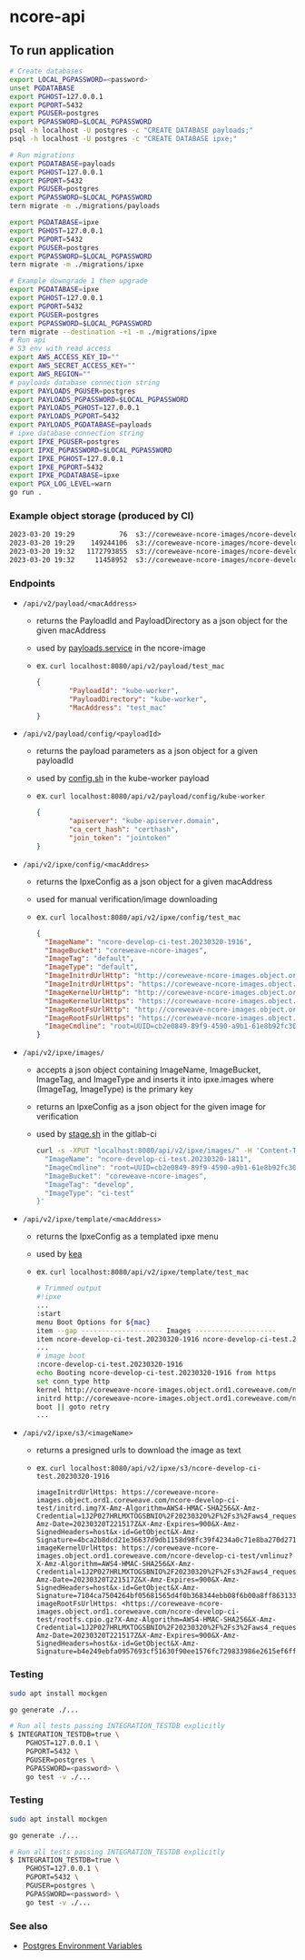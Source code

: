 # ncore-api

## To run application

```sh
# Create databases
export LOCAL_PGPASSWORD=<password>
unset PGDATABASE
export PGHOST=127.0.0.1
export PGPORT=5432
export PGUSER=postgres
export PGPASSWORD=$LOCAL_PGPASSWORD
psql -h localhost -U postgres -c "CREATE DATABASE payloads;"
psql -h localhost -U postgres -c "CREATE DATABASE ipxe;"

# Run migrations
export PGDATABASE=payloads
export PGHOST=127.0.0.1
export PGPORT=5432
export PGUSER=postgres
export PGPASSWORD=$LOCAL_PGPASSWORD
tern migrate -m ./migrations/payloads

export PGDATABASE=ipxe
export PGHOST=127.0.0.1
export PGPORT=5432
export PGUSER=postgres
export PGPASSWORD=$LOCAL_PGPASSWORD
tern migrate -m ./migrations/ipxe

# Example downgrade 1 then upgrade
export PGDATABASE=ipxe
export PGHOST=127.0.0.1
export PGPORT=5432
export PGUSER=postgres
export PGPASSWORD=$LOCAL_PGPASSWORD
tern migrate --destination -+1 -m ./migrations/ipxe
# Run api
# S3 env with read access
export AWS_ACCESS_KEY_ID=""
export AWS_SECRET_ACCESS_KEY=""
export AWS_REGION=""
# payloads database connection string
export PAYLOADS_PGUSER=postgres
export PAYLOADS_PGPASSWORD=$LOCAL_PGPASSWORD
export PAYLOADS_PGHOST=127.0.0.1
export PAYLOADS_PGPORT=5432
export PAYLOADS_PGDATABASE=payloads
# ipxe database connection string
export IPXE_PGUSER=postgres
export IPXE_PGPASSWORD=$LOCAL_PGPASSWORD
export IPXE_PGHOST=127.0.0.1
export IPXE_PGPORT=5432
export IPXE_PGDATABASE=ipxe
export PGX_LOG_LEVEL=warn
go run .
```

### Example object storage (produced by CI)

```bash
2023-03-20 19:29           76  s3://coreweave-ncore-images/ncore-develop-ci-test/cmdline
2023-03-20 19:29    149244106  s3://coreweave-ncore-images/ncore-develop-ci-test/initrd.img
2023-03-20 19:32   1172793855  s3://coreweave-ncore-images/ncore-develop-ci-test/rootfs.cpio.gz
2023-03-20 19:32     11458952  s3://coreweave-ncore-images/ncore-develop-ci-test/vmlinuz
```

### Endpoints

- `/api/v2/payload/<macAddress>`
  - returns the PayloadId and PayloadDirectory as a json object for the given macAddress
  - used by [payloads.service](https://github.com/coreweave/ncore-image-tenant/blob/ca696c84cc2d3deb99d3cb61336062d22425a9da/ansible/roles/base/files/systemd/scripts/payloads.sh) in the ncore-image
  - ex. `curl localhost:8080/api/v2/payload/test_mac`

      ```json
      {
              "PayloadId": "kube-worker",
              "PayloadDirectory": "kube-worker",
              "MacAddress": "test_mac"
      }

- `/api/v2/payload/config/<payloadId>`
  - returns the payload parameters as a json object for a given payloadId
  - used by [config.sh](https://github.com/coreweave/ncore-image-tenant/blob/ca696c84cc2d3deb99d3cb61336062d22425a9da/ansible/roles/base/files/payloads/kube-worker/config.sh) in the kube-worker payload
  - ex. `curl localhost:8080/api/v2/payload/config/kube-worker`

      ```json
      {
              "apiserver": "kube-apiserver.domain",
              "ca_cert_hash": "certhash",
              "join_token": "jointoken"
      }

- `/api/v2/ipxe/config/<macAddres>`
  - returns the IpxeConfig as a json object for a given macAddress
  - used for manual verification/image downloading
  - ex. `curl localhost:8080/api/v2/ipxe/config/test_mac`

      ```json
      {
        "ImageName": "ncore-develop-ci-test.20230320-1916",
        "ImageBucket": "coreweave-ncore-images",
        "ImageTag": "default",
        "ImageType": "default",
        "ImageInitrdUrlHttp": "http://coreweave-ncore-images.object.ord1.coreweave.com/ncore-develop-ci-test/initrd.img?X-Amz-Algorithm=AWS4-HMAC-SHA256\u0026X-Amz-Credential=1J2P027HRLMXTOGSBNIO%2F20230320%2F%2Fs3%2Faws4_request\u0026X-Amz-Date=20230320T220941Z\u0026X-Amz-Expires=900\u0026X-Amz-SignedHeaders=host\u0026x-id=GetObject\u0026X-Amz-Signature=7e44ae67aed3bfe4f8c30125233a79d5e06aa596c65e201a19e9e03cdeac4fb7",
        "ImageInitrdUrlHttps": "https://coreweave-ncore-images.object.ord1.coreweave.com/ncore-develop-ci-test/initrd.img?X-Amz-Algorithm=AWS4-HMAC-SHA256\u0026X-Amz-Credential=1J2P027HRLMXTOGSBNIO%2F20230320%2F%2Fs3%2Faws4_request\u0026X-Amz-Date=20230320T220941Z\u0026X-Amz-Expires=900\u0026X-Amz-SignedHeaders=host\u0026x-id=GetObject\u0026X-Amz-Signature=7e44ae67aed3bfe4f8c30125233a79d5e06aa596c65e201a19e9e03cdeac4fb7",
        "ImageKernelUrlHttp": "http://coreweave-ncore-images.object.ord1.coreweave.com/ncore-develop-ci-test/vmlinuz?X-Amz-Algorithm=AWS4-HMAC-SHA256\u0026X-Amz-Credential=1J2P027HRLMXTOGSBNIO%2F20230320%2F%2Fs3%2Faws4_request\u0026X-Amz-Date=20230320T220941Z\u0026X-Amz-Expires=900\u0026X-Amz-SignedHeaders=host\u0026x-id=GetObject\u0026X-Amz-Signature=147e2f85f73ae2df53dd7d50de311abca6ced173cd19f53a75b6f819d4ee8cc4",
        "ImageKernelUrlHttps": "https://coreweave-ncore-images.object.ord1.coreweave.com/ncore-develop-ci-test/vmlinuz?X-Amz-Algorithm=AWS4-HMAC-SHA256\u0026X-Amz-Credential=1J2P027HRLMXTOGSBNIO%2F20230320%2F%2Fs3%2Faws4_request\u0026X-Amz-Date=20230320T220941Z\u0026X-Amz-Expires=900\u0026X-Amz-SignedHeaders=host\u0026x-id=GetObject\u0026X-Amz-Signature=147e2f85f73ae2df53dd7d50de311abca6ced173cd19f53a75b6f819d4ee8cc4",
        "ImageRootFsUrlHttp": "http://coreweave-ncore-images.object.ord1.coreweave.com/ncore-develop-ci-test/rootfs.cpio.gz?X-Amz-Algorithm=AWS4-HMAC-SHA256\u0026X-Amz-Credential=1J2P027HRLMXTOGSBNIO%2F20230320%2F%2Fs3%2Faws4_request\u0026X-Amz-Date=20230320T220941Z\u0026X-Amz-Expires=900\u0026X-Amz-SignedHeaders=host\u0026x-id=GetObject\u0026X-Amz-Signature=1bb194a3deb24d8a15000ebef1839d09cdb97afcc44ebe8e6404fc946da02bba",
        "ImageRootFsUrlHttps": "https://coreweave-ncore-images.object.ord1.coreweave.com/ncore-develop-ci-test/rootfs.cpio.gz?X-Amz-Algorithm=AWS4-HMAC-SHA256\u0026X-Amz-Credential=1J2P027HRLMXTOGSBNIO%2F20230320%2F%2Fs3%2Faws4_request\u0026X-Amz-Date=20230320T220941Z\u0026X-Amz-Expires=900\u0026X-Amz-SignedHeaders=host\u0026x-id=GetObject\u0026X-Amz-Signature=1bb194a3deb24d8a15000ebef1839d09cdb97afcc44ebe8e6404fc946da02bba",
        "ImageCmdline": "root=UUID=cb2e0849-89f9-4590-a9b1-61e8b92fc308 ro console=tty1 console=ttyS0"
      }

- `/api/v2/ipxe/images/`
  - accepts a json object containing ImageName, ImageBucket, ImageTag, and ImageType and inserts it into ipxe.images where (ImageTag, ImageType) is the primary key
  - returns an IpxeConfig as a json object for the given image for verification
  - used by [stage.sh](https://github.com/coreweave/ncore-image-tenant/blob/ca696c84cc2d3deb99d3cb61336062d22425a9da/ci/stage.sh) in the gitlab-ci

      ```bash
      curl -s -XPUT "localhost:8080/api/v2/ipxe/images/" -H 'Content-Type: application/json' -d '{
        "ImageName": "ncore-develop-ci-test.20230320-1811",
        "ImageCmdline": "root=UUID=cb2e0849-89f9-4590-a9b1-61e8b92fc308 ro console=tty1 console=ttyS0",
        "ImageBucket": "coreweave-ncore-images",
        "ImageTag": "develop",
        "ImageType": "ci-test"
      }'

- `/api/v2/ipxe/template/<macAddress>`
  - returns the IpxeConfig as a templated ipxe menu
  - used by [kea](https://github.com/coreweave/pxe-infrastructure-tenant)
  - ex. `curl localhost:8080/api/v2/ipxe/template/test_mac`

      ```bash
      # Trimmed output
      #!ipxe
      ...
      :start
      menu Boot Options for ${mac}
      item --gap -------------------- Images --------------------
      item ncore-develop-ci-test.20230320-1916 ncore-develop-ci-test.20230320-1916
      ...
      # image boot
      :ncore-develop-ci-test.20230320-1916
      echo Booting ncore-develop-ci-test.20230320-1916 from https
      set conn_type http
      kernel http://coreweave-ncore-images.object.ord1.coreweave.com/ncore-develop-ci-test/vmlinuz?X-Amz-Algorithm=AWS4-HMAC-SHA256&X-Amz-Credential=1J2P027HRLMXTOGSBNIO%2F20230320%2F%2Fs3%2Faws4_request&X-Amz-Date=20230320T221400Z&X-Amz-Expires=900&X-Amz-SignedHeaders=host&x-id=GetObject&X-Amz-Signature=d1d4cbf4334f1be678064aebca4fd89899be239e6e0e4b6d7e3cf1725fb5d713 root=UUID=cb2e0849-89f9-4590-a9b1-61e8b92fc308 ro console=tty1 console=ttyS0 initrd=initrd.magic root=http://coreweave-ncore-images.object.ord1.coreweave.com/ncore-develop-ci-test/rootfs.cpio.gz?X-Amz-Algorithm=AWS4-HMAC-SHA256&X-Amz-Credential=1J2P027HRLMXTOGSBNIO%2F20230320%2F%2Fs3%2Faws4_request&X-Amz-Date=20230320T221400Z&X-Amz-Expires=900&X-Amz-SignedHeaders=host&x-id=GetObject&X-Amz-Signature=11c671c7d74aefa272f59859f32149bb34658a00eb8403dd09c09c210f74b967
      initrd http://coreweave-ncore-images.object.ord1.coreweave.com/ncore-develop-ci-test/initrd.img?X-Amz-Algorithm=AWS4-HMAC-SHA256&X-Amz-Credential=1J2P027HRLMXTOGSBNIO%2F20230320%2F%2Fs3%2Faws4_request&X-Amz-Date=20230320T221400Z&X-Amz-Expires=900&X-Amz-SignedHeaders=host&x-id=GetObject&X-Amz-Signature=130442c2337a7451bd52f40b9af117e40a0d74895ba437935e7d6c25ded47a9b
      boot || goto retry
      ...

- `/api/v2/ipxe/s3/<imageName>`
  - returns a presigned urls to download the image as text
  - ex. `curl localhost:8080/api/v2/ipxe/s3/ncore-develop-ci-test.20230320-1916`

      ```text
      imageInitrdUrlHttps: https://coreweave-ncore-images.object.ord1.coreweave.com/ncore-develop-ci-test/initrd.img?X-Amz-Algorithm=AWS4-HMAC-SHA256&X-Amz-Credential=1J2P027HRLMXTOGSBNIO%2F20230320%2F%2Fs3%2Faws4_request&X-Amz-Date=20230320T221517Z&X-Amz-Expires=900&X-Amz-SignedHeaders=host&x-id=GetObject&X-Amz-Signature=4bca2b8dcd21e36637d9db1158d98fc39f4234a0c71e8ba270d271b6f71b0c8e
      imageKernelUrlHttps: https://coreweave-ncore-images.object.ord1.coreweave.com/ncore-develop-ci-test/vmlinuz?X-Amz-Algorithm=AWS4-HMAC-SHA256&X-Amz-Credential=1J2P027HRLMXTOGSBNIO%2F20230320%2F%2Fs3%2Faws4_request&X-Amz-Date=20230320T221517Z&X-Amz-Expires=900&X-Amz-SignedHeaders=host&x-id=GetObject&X-Amz-Signature=7104ca7504264bf05681565d4f0b368344ebb08f6b00a8ff863133f279480b22
      imageRootFsUrlHttps: <https://coreweave-ncore-images.object.ord1.coreweave.com/ncore-develop-ci-test/rootfs.cpio.gz?X-Amz-Algorithm=AWS4-HMAC-SHA256&X-Amz-Credential=1J2P027HRLMXTOGSBNIO%2F20230320%2F%2Fs3%2Faws4_request&X-Amz-Date=20230320T221517Z&X-Amz-Expires=900&X-Amz-SignedHeaders=host&x-id=GetObject&X-Amz-Signature=b4e249ebfa0957693cf51630f90ee1576fc729833986e2615ef6ffea44e3a5f2>

### Testing

```sh
sudo apt install mockgen
```

```sh
go generate ./...
```

```sh
# Run all tests passing INTEGRATION_TESTDB explicitly
$ INTEGRATION_TESTDB=true \
    PGHOST=127.0.0.1 \
    PGPORT=5432 \
    PGUSER=postgres \
    PGPASSWORD=<password> \
    go test -v ./...
```

### Testing

```sh
sudo apt install mockgen
```

```sh
go generate ./...
```

```sh
# Run all tests passing INTEGRATION_TESTDB explicitly
$ INTEGRATION_TESTDB=true \
    PGHOST=127.0.0.1 \
    PGPORT=5432 \
    PGUSER=postgres \
    PGPASSWORD=<password> \
    go test -v ./...
```

### See also

- [Postgres Environment Variables](https://www.postgresql.org/docs/current/libpq-envars.html)

